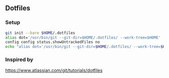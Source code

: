 ## Dotfiles

### Setup

```zsh
git init --bare $HOME/.dotfiles
alias dot='/usr/bin/git --git-dir=$HOME/.dotfiles/ --work-tree=$HOME'
config config status.showUntrackedFiles no
echo "alias dot='/usr/bin/git --git-dir=$HOME/.dotfiles/ --work-tree=$HOME" >> ~/.zshrc
```

### Inspired by

https://www.atlassian.com/git/tutorials/dotfiles
